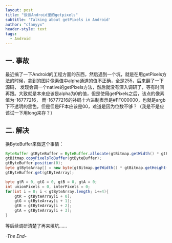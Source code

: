 ```yaml
---
layout: post
title: "谈谈Android里的getpixels"
subtitle: 'Talking about getPixels in Android'
author: "cfanyyx"
header-style: text
tags:
  - Android
---
```


## 一. 事故

最近搞了一下Android的工程方面的东西，然后遇到一个坑，就是在用getPixels方法的时候，拿到的图片像素值中alpha通道的值不正确，全是255，后来翻了一下源码，
发现会调一个native的getPixels方法，然后就没有深入调研了，等有时间再跟。大致就是本来应该是alpha为0的值，但是使用getPixels之后，该点的像素值为-16777216，
而-16777216的补码十六进制表示是#FF000000，也就是argb下不透明的黑色，但是但是FF本应该是00，难道是因为位数不够？（我是不是应该试一下用long来存？）

## 二. 解决

换ByteBuffer来做这个事情：

```java
ByteBuffer gtByteBuffer = ByteBuffer.allocate(gtBitmap.getWidth() * gtBitmap.getHeight() * 4);
gtBitmap.copyPixelsToBuffer(gtByteBuffer);
gtByteBuffer.position(0);
byte gtByteArray[] = new byte[gtBitmap.getWidth() * gtBitmap.getHeight() * 4];
gtByteBuffer.get(gtByteArray);

byte gtR = 0, gtG = 0, gtB = 0, gtA = 0;
int unionPixels = 0, interPixels = 0;
for(int i = 0; i < gtByteArray.length; i+=4){
    gtR = gtByteArray[i + 0];
    gtG = gtByteArray[i + 1];
    gtB = gtByteArray[i + 2];
    gtA = gtByteArray[i + 3];
}
```

等后续调研清楚了再来填坑......

*-The End-*
